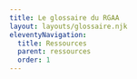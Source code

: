 ```yaml
---
title: Le glossaire du RGAA
layout: layouts/glossaire.njk
eleventyNavigation:
  title: Ressources
  parent: ressources
  order: 1
---
```

